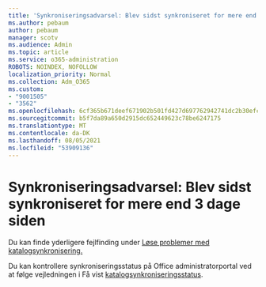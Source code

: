 ```yaml
---
title: 'Synkroniseringsadvarsel: Blev sidst synkroniseret for mere end 3 dage siden'
ms.author: pebaum
author: pebaum
manager: scotv
ms.audience: Admin
ms.topic: article
ms.service: o365-administration
ROBOTS: NOINDEX, NOFOLLOW
localization_priority: Normal
ms.collection: Adm_O365
ms.custom:
- "9001505"
- "3562"
ms.openlocfilehash: 6cf365b671deef671902b501fd427d697762942741dc2b30efc97b953c5e1878
ms.sourcegitcommit: b5f7da89a650d2915dc652449623c78be6247175
ms.translationtype: MT
ms.contentlocale: da-DK
ms.lasthandoff: 08/05/2021
ms.locfileid: "53909136"
---
```

# <a name="sync-warning-last-synced-more-than-3-days-ago"></a>Synkroniseringsadvarsel: Blev sidst synkroniseret for mere end 3 dage siden

Du kan finde yderligere fejlfinding under [Løse problemer med katalogsynkronisering.](https://docs.microsoft.com/office365/enterprise/fix-problems-with-directory-synchronization)

Du kan kontrollere synkroniseringsstatus på Office administratorportal ved at følge vejledningen i Få vist [katalogsynkroniseringsstatus](https://docs.microsoft.com/office365/enterprise/view-directory-synchronization-status).

